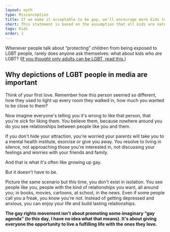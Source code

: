 ```yaml
---
layout: myth
type: Misconception
title: If we make it acceptable to be gay, we'll encourage more kids to become gay when they grow up.
short: This statement is based on the assumption that all kids are naturally straight and become (or choose to be) gay growing up. That is not the case. Many kids often start having crushes when they're as young as 5; some on others of the same sex. **Depictions of LGBT+ people in the media do not encourage kids to become gay, but rather validate their existing feelings, if present.** 
tags: Kids
order: 1
---
```


Whenever people talk about “protecting” children from being exposed to LGBT people, rarely does anyone ask themselves: what about kids who *are* LGBT? ([If you thought only adults can be LGBT, read this.](/lgbt-kids))

## Why depictions of LGBT people in media are important

Think of your first love. Remember how this person seemed so different, how they used to light up every room they walked in, how much you wanted to be close to them? 

Now imagine everyone's telling you it's wrong to like that person, that you're *sick* for liking them. You believe them, because nowhere around you do you see relationships between people like you and them. 

If you don't hide your attraction, you're worried your parents will take you to a mental health institute, exorcise or give you away. You resolve to living in silence, not approaching those you're interested in, not discussing your feelings and worries with your friends and family.

And that is what it's often like growing up gay.

But it doesn't have to be.

Picture the same scenario but this time, you don't exist in isolation. You see people like you, people with the kind of relationships you want, all around you; in books, movies, cartoons, at school, in the news. Even if some people call you a freak, you know you're not. Instead of getting depressed and anxious, you can enjoy your life and build lasting relationships.

**The gay rights movement isn't about promoting some imaginary “gay agenda” (to this day, I have no idea what that means). It's about giving everyone the opportunity to live a fulfilling life with the ones they love.**